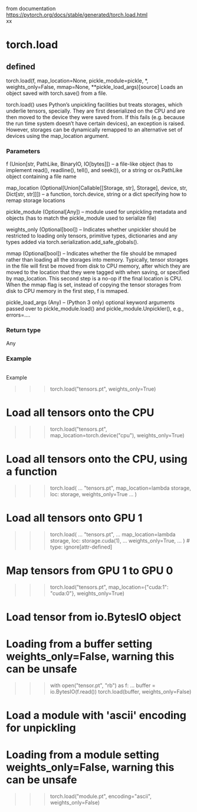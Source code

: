 from documentation  
https://pytorch.org/docs/stable/generated/torch.load.html  
xx

# torch.load

## defined  
torch.load(f, map_location=None, pickle_module=pickle, *, weights_only=False, mmap=None, **pickle_load_args)[source]
Loads an object saved with torch.save() from a file.

torch.load() uses Python’s unpickling facilities but treats storages, which underlie tensors, specially. They are first deserialized on the CPU and are then moved to the device they were saved from. If this fails (e.g. because the run time system doesn’t have certain devices), an exception is raised. However, storages can be dynamically remapped to an alternative set of devices using the map_location argument.

### Parameters
f (Union[str, PathLike, BinaryIO, IO[bytes]]) – a file-like object (has to implement read(), readline(), tell(), and seek()), or a string or os.PathLike object containing a file name

map_location (Optional[Union[Callable[[Storage, str], Storage], device, str, Dict[str, str]]]) – a function, torch.device, string or a dict specifying how to remap storage locations

pickle_module (Optional[Any]) – module used for unpickling metadata and objects (has to match the pickle_module used to serialize file)

weights_only (Optional[bool]) – Indicates whether unpickler should be restricted to loading only tensors, primitive types, dictionaries and any types added via torch.serialization.add_safe_globals().

mmap (Optional[bool]) – Indicates whether the file should be mmaped rather than loading all the storages into memory. Typically, tensor storages in the file will first be moved from disk to CPU memory, after which they are moved to the location that they were tagged with when saving, or specified by map_location. This second step is a no-op if the final location is CPU. When the mmap flag is set, instead of copying the tensor storages from disk to CPU memory in the first step, f is mmaped.

pickle_load_args (Any) – (Python 3 only) optional keyword arguments passed over to pickle_module.load() and pickle_module.Unpickler(), e.g., errors=....

### Return type
Any

### Example  
\
Example

>>> torch.load("tensors.pt", weights_only=True)
# Load all tensors onto the CPU
>>> torch.load("tensors.pt", map_location=torch.device("cpu"), weights_only=True)
# Load all tensors onto the CPU, using a function
>>> torch.load(
...     "tensors.pt", map_location=lambda storage, loc: storage, weights_only=True
... )
# Load all tensors onto GPU 1
>>> torch.load(
...     "tensors.pt",
...     map_location=lambda storage, loc: storage.cuda(1),
...     weights_only=True,
... )  # type: ignore[attr-defined]
# Map tensors from GPU 1 to GPU 0
>>> torch.load("tensors.pt", map_location={"cuda:1": "cuda:0"}, weights_only=True)
# Load tensor from io.BytesIO object
# Loading from a buffer setting weights_only=False, warning this can be unsafe
>>> with open("tensor.pt", "rb") as f:
...     buffer = io.BytesIO(f.read())
>>> torch.load(buffer, weights_only=False)
# Load a module with 'ascii' encoding for unpickling
# Loading from a module setting weights_only=False, warning this can be unsafe
>>> torch.load("module.pt", encoding="ascii", weights_only=False)



